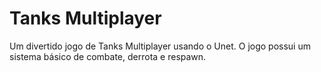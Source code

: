 # Tanks Multiplayer
Um divertido jogo de Tanks Multiplayer usando o Unet. O jogo possui um sistema básico de combate, derrota e respawn.
